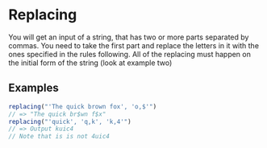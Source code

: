 # Replacing

You will get an input of a string, that has two or more parts separated by commas.
You need to take the first part and replace the letters in it with the ones specified in the rules following.
All of the replacing must happen on the initial form of the string (look at example two)

## Examples

```js
replacing("'The quick brown fox', 'o,$'")
// => "The quick br$wn f$x"
replacing("'quick', 'q,k', 'k,4'")
// => Output kuic4
// Note that is is not 4uic4
```